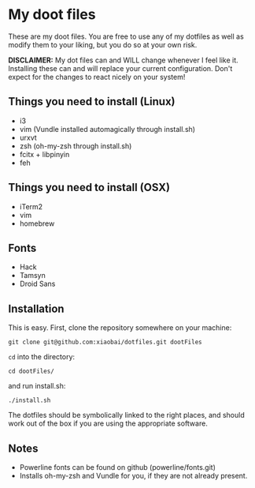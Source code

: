 # My doot files

These are my doot files. You are free to use any of my dotfiles as well as modify them to your liking, but you do so at your own risk.

**DISCLAIMER:** My dot files can and WILL change whenever I feel like it. Installing these can and will replace your current configuration. Don't expect for the changes to react nicely on your system!

## Things you need to install (Linux)
- i3
- vim (Vundle installed automagically through install.sh)
- urxvt
- zsh (oh-my-zsh through install.sh)
- fcitx + libpinyin
- feh

## Things you need to install (OSX)
- iTerm2
- vim
- homebrew

## Fonts
- Hack
- Tamsyn
- Droid Sans

## Installation

This is easy. First, clone the repository somewhere on your machine:
```
git clone git@github.com:xiaobai/dotfiles.git dootFiles
```

`cd` into the directory:
```
cd dootFiles/
```

and run install.sh:
```
./install.sh
```

The dotfiles should be symbolically linked to the right places, and should work out of the box if you are using the appropriate software.

## Notes
- Powerline fonts can be found on github (powerline/fonts.git)
- Installs oh-my-zsh and Vundle for you, if they are not already present.
